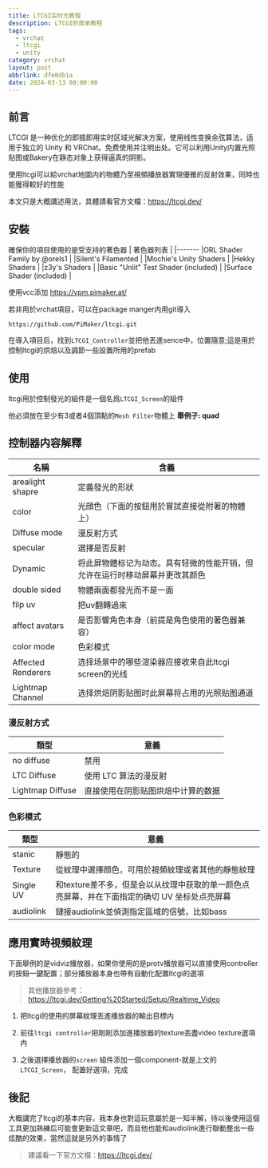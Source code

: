 ```yaml
---
title: LTCGI实时光教程
description: LTCGI的简单教程
tags:
  - vrchat
  - ltcgi
  - unity
category: vrchat
layout: post
abbrlink: dfe8db1a
date: 2024-03-13 00:00:00
---
```

## 前言
LTCGI 是一种优化的即插即用实时区域光解决方案，使用线性变换余弦算法，适用于独立的 Unity 和 VRChat。免费使用并注明出处。它可以利用Unity内置光照贴图或Bakery在静态对象上获得逼真的阴影。

使用ltcgi可以給vrchat地圖内的物體乃至視頻播放器實現優雅的反射效果，同時也能獲得較好的性能

本文只是大概講述用法，具體請看官方文檔：https://ltcgi.dev/

## 安裝
確保你的項目使用的是受支持的著色器
|  著色器列表 |
|-------
|ORL Shader Family by @orels1 |
|Silent's Filamented   |
|Mochie's Unity Shaders |
|Hekky Shaders |
|z3y's Shaders |
|Basic "Unlit" Test Shader (included) |
|Surface Shader (included)  |

使用vcc添加
https://vpm.pimaker.at/

若非用於vrchat項目，可以在package manger内用git導入
```shell
https://github.com/PiMaker/ltcgi.git
```

在導入項目后，找到`LTCGI_Controller`並把他丟進sence中，位置隨意;這是用於控制ltcgi的烘焙以及調節一些設置所用的prefab


## 使用
ltcgi用於控制發光的組件是一個名爲`LTCGI_Screen`的組件

他必須放在至少有3或者4個頂點的`Mesh Filter`物體上
**舉例子: quad**



## 控制器内容解釋




|  名稱  |  含義 |
| ------|-------|
| arealight shapre | 定義發光的形狀 |
| color | 光顔色（下面的按鈕用於嘗試直接從附著的物體上）|
| Diffuse mode | 漫反射方式 |
| specular | 選擇是否反射 | 
| Dynamic | 将此屏物體标记为动态。具有轻微的性能开销，但允许在运行时移动屏幕并更改其颜色 | 
| double sided | 物體兩面都發光而不是一面 |
| filp uv | 把uv翻轉過來 |
| affect avatars |是否影響角色本身（前提是角色使用的著色器兼容）|
| color mode | 色彩模式 |
| Affected Renderers | 选择场景中的哪些渲染器应接收来自此ltcgi screen的光线 | 
| Lightmap Channel | 选择烘焙阴影贴图时此屏幕将占用的光照贴图通道

### 漫反射方式
| 類型 | 意義 |
| -----| ----|
| no diffuse | 禁用 |
| LTC Diffuse | 使用 LTC 算法的漫反射 | 
| Lightmap Diffuse | 直接使用在阴影贴图烘焙中计算的数据 |

### 色彩模式
| 類型 | 意義 |
| -----| ----|
| stanic | 靜態的
| Texture | 從紋理中選擇顔色，可用於視頻紋理或者其他的靜態紋理| 
| Single UV | 和texture差不多，但是会以从纹理中获取的单一颜色点亮屏幕，并在下面指定的确切 UV 坐标处点亮屏幕| 
| audiolink | 鏈接audiolink並偵測指定區域的信號，比如bass |


## 應用實時視頻紋理
下面舉例的是vidviz播放器，如果你使用的是protv播放器可以直接使用controller的按鈕一鍵配置；部分播放器本身也帶有自動化配置ltcgi的選項

>其他播放器參考：https://ltcgi.dev/Getting%20Started/Setup/Realtime_Video

1. 把ltcgi的使用的屏幕紋理丟進播放器的輸出目標内




2. 前往`ltcgi controller`把剛剛添加進播放器的texture丟盡video texture選項内




4. 之後選擇播放器的`screen` 組件添加一個component-就是上文的`LTCGI_Screen`， 配置好選項，完成

## 後記
大概講完了ltcgi的基本内容，我本身也對這玩意屬於是一知半解，待以後使用這個工具更加熟練后可能會更新這文章吧，而且他也能和audiolink進行聯動整出一些炫酷的效果，當然這就是另外的事情了

>建議看一下官方文檔：https://ltcgi.dev/
